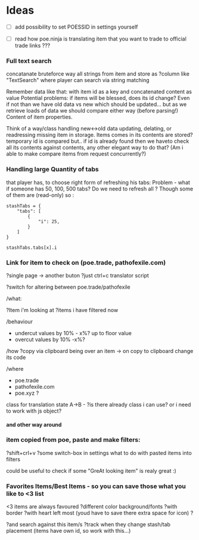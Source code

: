 # Ideas

- [ ] add possibility to set POESSID in settings yourself

- [ ] read how poe.ninja is translating item that you want to trade to official trade links ???

### Full text search
concatanate bruteforce way all strings from item and store as ?column like "TextSearch"
where player can search via string matching

Remember data like that: with item id as a key and concatenated content as value
Potential problems: if items will be blessed, does its id change?
Even if not than we have old data vs new which should be updated... but as we retrieve loads of data we should compare either way (before parsing!) Content of item properties.

Think of a way/class handling new<->old data updating, delating, or readressing missing item in storage.
Items comes in its contents are stored?temporary id is compared but.. if id is already found then we haveto check all its contents against contents, any other elegant way to do that? 
(Am i able to make compare items from request concurrently?)



### Handling large Quantity of tabs 
that player has, to choose right form of refreshing his tabs:
Problem - what if someone has 50, 100, 500 tabs? 
Do we need to refresh all ? Though some of them are (read-only) so :

```
stashTabs = {
	"tabs": [
		{
			"i": 25,
		}
	]
}

stashTabs.tabs[x].i
```
### Link for item to check on (poe.trade, pathofexile.com) 

?single page -> another buton
?just ctrl+c translator script

?switch for altering between poe.trade/pathofexile

/what:

?Item i'm looking at
?items i have filtered now

/behaviour 
- undercut values by 10% - x%? up to floor value 
- overcut values by 10% -x%? 

/how
?copy via clipboard being over an item  -> on copy to clipboard change its code

/where
- poe.trade
- pathofexile.com
- poe.xyz ?

class for translation state A->B - 
?is there already class i can use? or i need to work with js object?

#### and other way around


### item copied from poe, paste and make filters:

?shift+crl+v 
?some switch-box in settings what to do with pasted items into filters

could be useful to check if some "GreAt looking item" is realy great :)
### Favorites Items/Best Items - so you can save those what you like to <3 list

<3 items are always favoured 
  ?different color background/fonts
  ?with border
  ?with heart left most (youd have to save there extra space for icon)
  ?

?and search against this item/s
?track when they change stash/tab placement (items have own id, so work with this...)
